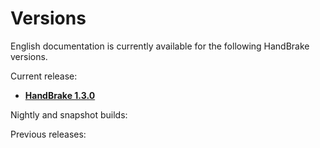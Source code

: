 ﻿---
Type:            landing
Title:           Versions
Project:         HandBrake
Project_URL:     https://handbrake.fr/
Project_Version: Latest
Language:        French
Language_Code:   fr
Authors:         [ Philip Sion (psion007) ]
Copyright:       2019 HandBrake Team
License:         Creative Commons Attribution-ShareAlike 4.0 International
License_Abbr:    CC BY-SA 4.0
License_URL:     https://handbrake.fr/docs/license.html
---

Versions
========

English documentation is currently available for the following HandBrake versions.

Current release:

- **[HandBrake 1.3.0](1.3.0/)**

Nightly and snapshot builds:


Previous releases:



